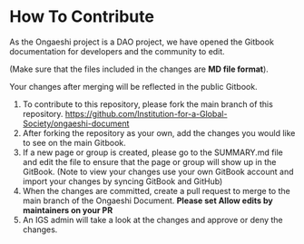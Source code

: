 # How To Contribute

As the Ongaeshi project is a DAO project, we have opened the Gitbook documentation for developers and the community to edit.

(Make sure that the files included in the changes are **MD file format**).

Your changes after merging will be reflected in the public Gitbook.

1. To contribute to this repository, please fork the main branch of this repository. https://github.com/Institution-for-a-Global-Society/ongaeshi-document
2. After forking the repository as your own, add the changes you would like to see on the main Gitbook.
3. If a new page or group is created, please go to the SUMMARY.md file and edit the file to ensure that the page or group will show up in the GitBook. (Note to view your changes use your own GitBook account and import your changes by syncing GitBook and GitHub)
4. When the changes are committed, create a pull request to merge to the main branch of the Ongaeshi Document. **Please set Allow edits by maintainers on your PR**
5. An IGS admin will take a look at the changes and approve or deny the changes.
